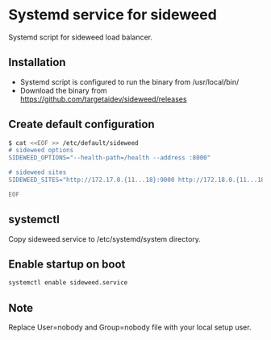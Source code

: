 # Systemd service for sideweed

Systemd script for sideweed load balancer.

## Installation

- Systemd script is configured to run the binary from /usr/local/bin/
- Download the binary from https://github.com/targetaidev/sideweed/releases

## Create default configuration

```sh
$ cat <<EOF >> /etc/default/sideweed
# sideweed options
SIDEWEED_OPTIONS="--health-path=/health --address :8000"

# sideweed sites
SIDEWEED_SITES="http://172.17.0.{11...18}:9000 http://172.18.0.{11...18}:9000"

EOF
```

## systemctl

Copy sideweed.service to /etc/systemd/system directory.

## Enable startup on boot

```sh
systemctl enable sideweed.service
```

## Note
Replace User=nobody and Group=nobody file with your local setup user.
